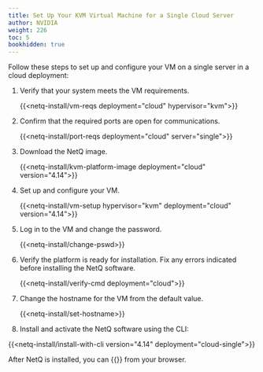 ```yaml
---
title: Set Up Your KVM Virtual Machine for a Single Cloud Server
author: NVIDIA
weight: 226
toc: 5
bookhidden: true
---
```

Follow these steps to set up and configure your VM on a single server in a cloud deployment:

1. Verify that your system meets the VM requirements.

    {{<netq-install/vm-reqs deployment="cloud" hypervisor="kvm">}}

2. Confirm that the required ports are open for communications. 

    {{<netq-install/port-reqs deployment="cloud" server="single">}}

3. Download the NetQ image.

    {{<netq-install/kvm-platform-image deployment="cloud" version="4.14">}}

4. Set up and configure your VM.

    {{<netq-install/vm-setup hypervisor="kvm" deployment="cloud" version="4.14">}}

5. Log in to the VM and change the password.

    {{<netq-install/change-pswd>}}

6. Verify the platform is ready for installation. Fix any errors indicated before installing the NetQ software.

    {{<netq-install/verify-cmd deployment="cloud">}}

7. Change the hostname for the VM from the default value.

    {{<netq-install/set-hostname>}}

8. Install and activate the NetQ software using the CLI:

{{<netq-install/install-with-cli version="4.14" deployment="cloud-single">}}

After NetQ is installed, you can {{<link title="Access the NetQ UI" text="log in to NetQ">}} from your browser.